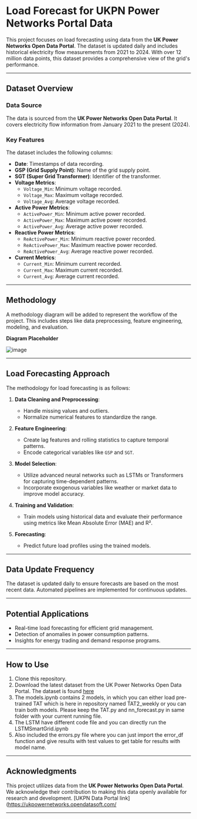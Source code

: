 # Load Forecast for UKPN Power Networks Portal Data

This project focuses on load forecasting using data from the **UK Power Networks Open Data Portal**. The dataset is updated daily and includes historical electricity flow measurements from 2021 to 2024. With over 12 million data points, this dataset provides a comprehensive view of the grid's performance.

---

## Dataset Overview

### Data Source
The data is sourced from the **UK Power Networks Open Data Portal**. It covers electricity flow information from January 2021 to the present (2024).

### Key Features
The dataset includes the following columns:

- **Date**: Timestamps of data recording.
- **GSP (Grid Supply Point)**: Name of the grid supply point.
- **SGT (Super Grid Transformer)**: Identifier of the transformer.
- **Voltage Metrics**:
  - `Voltage_Min`: Minimum voltage recorded.
  - `Voltage_Max`: Maximum voltage recorded.
  - `Voltage_Avg`: Average voltage recorded.
- **Active Power Metrics**:
  - `ActivePower_Min`: Minimum active power recorded.
  - `ActivePower_Max`: Maximum active power recorded.
  - `ActivePower_Avg`: Average active power recorded.
- **Reactive Power Metrics**:
  - `ReActivePower_Min`: Minimum reactive power recorded.
  - `ReActivePower_Max`: Maximum reactive power recorded.
  - `ReActivePower_Avg`: Average reactive power recorded.
- **Current Metrics**:
  - `Current_Min`: Minimum current recorded.
  - `Current_Max`: Maximum current recorded.
  - `Current_Avg`: Average current recorded.

---

## Methodology

A methodology diagram will be added to represent the workflow of the project. This includes steps like data preprocessing, feature engineering, modeling, and evaluation.

**Diagram Placeholder**

![image](https://github.com/user-attachments/assets/e3db8e9b-7c24-4053-b9ae-c24b3eb0610f)


---

## Load Forecasting Approach

The methodology for load forecasting is as follows:

1. **Data Cleaning and Preprocessing**:
   - Handle missing values and outliers.
   - Normalize numerical features to standardize the range.

2. **Feature Engineering**:
   - Create lag features and rolling statistics to capture temporal patterns.
   - Encode categorical variables like `GSP` and `SGT`.

3. **Model Selection**:
   - Utilize advanced neural networks such as LSTMs or Transformers for capturing time-dependent patterns.
   - Incorporate exogenous variables like weather or market data to improve model accuracy.

4. **Training and Validation**:
   - Train models using historical data and evaluate their performance using metrics like Mean Absolute Error (MAE) and R².

5. **Forecasting**:
   - Predict future load profiles using the trained models.

---

## Data Update Frequency

The dataset is updated daily to ensure forecasts are based on the most recent data. Automated pipelines are implemented for continuous updates.

---

## Potential Applications

- Real-time load forecasting for efficient grid management.
- Detection of anomalies in power consumption patterns.
- Insights for energy trading and demand response programs.

---

## How to Use

1. Clone this repository.
2. Download the latest dataset from the UK Power Networks Open Data Portal. The dataset is found [here](https://ukpowernetworks.opendatasoft.com/explore/dataset/ukpn-super-grid-transformer/information/)
3. The models.ipynb contains 2 models, in which you can either load pre-trained TAT which is here in repository named TAT2_weekly or you can train both models. Please keep the TAT.py and nn_forecast.py in same folder with your current running file.
4. The LSTM have different code file and you can directly run the LSTMSmartGrid.ipynb
5. Also included the errors.py file where you can just import the error_df function and give results with test values to get table for results with model name. 

---

## Acknowledgments

This project utilizes data from the **UK Power Networks Open Data Portal**. We acknowledge their contribution to making this data openly available for research and development. [UKPN Data Portal link](https://ukpowernetworks.opendatasoft.com/

---
